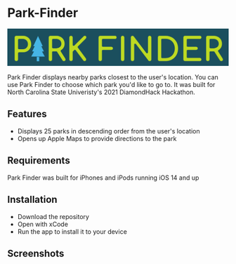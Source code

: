 # Park-Finder

![image](https://github.com/kylejosterman/Park-Finder/blob/main/Park%20Finder/Park%20Finder%20Logo.png)

Park Finder displays nearby parks closest to the user's location. You can use Park Finder to choose which park you'd like to go to. It was built for North Carolina State Univeristy's 2021 DiamondHack Hackathon.

## Features
- Displays 25 parks in descending order from the user's location
- Opens up Apple Maps to provide directions to the park

## Requirements
Park Finder was built for iPhones and iPods running iOS 14 and up

## Installation
- Download the repository
- Open with xCode
- Run the app to install it to your device

## Screenshots
